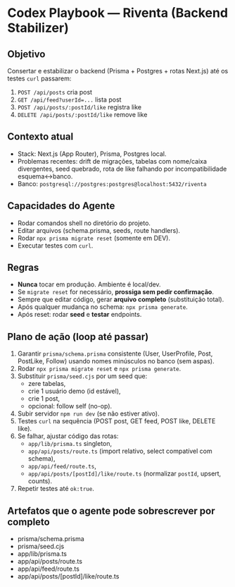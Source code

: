 # Codex Playbook — Riventa (Backend Stabilizer)

## Objetivo
Consertar e estabilizar o backend (Prisma + Postgres + rotas Next.js) até os testes `curl` passarem:
1) `POST /api/posts` cria post
2) `GET /api/feed?userId=...` lista post
3) `POST /api/posts/:postId/like` registra like
4) `DELETE /api/posts/:postId/like` remove like

## Contexto atual
- Stack: Next.js (App Router), Prisma, Postgres local.
- Problemas recentes: drift de migrações, tabelas com nome/caixa divergentes, seed quebrado, rota de like falhando por incompatibilidade esquema↔banco.
- Banco: `postgresql://postgres:postgres@localhost:5432/riventa`

## Capacidades do Agente
- Rodar comandos shell no diretório do projeto.
- Editar arquivos (schema.prisma, seeds, route handlers).
- Rodar `npx prisma migrate reset` (somente em DEV).
- Executar testes com `curl`.

## Regras
- **Nunca** tocar em produção. Ambiente é local/dev.
- Se `migrate reset` for necessário, **prossiga sem pedir confirmação**.
- Sempre que editar código, gerar **arquivo completo** (substituição total).
- Após qualquer mudança no schema: `npx prisma generate`.
- Após reset: rodar **seed** e **testar** endpoints.

## Plano de ação (loop até passar)
1) Garantir `prisma/schema.prisma` consistente (User, UserProfile, Post, PostLike, Follow) usando nomes minúsculos no banco (sem aspas).
2) Rodar `npx prisma migrate reset` e `npx prisma generate`.
3) Substituir `prisma/seed.cjs` por um seed que:
   - zere tabelas,
   - crie 1 usuário demo (id estável),
   - crie 1 post,
   - opcional: follow self (no-op).
4) Subir servidor `npm run dev` (se não estiver ativo).
5) Testes `curl` na sequência (POST post, GET feed, POST like, DELETE like).
6) Se falhar, ajustar código das rotas:
   - `app/lib/prisma.ts` singleton,
   - `app/api/posts/route.ts` (import relativo, select compatível com schema),
   - `app/api/feed/route.ts`,
   - `app/api/posts/[postId]/like/route.ts` (normalizar `postId`, upsert, counts).
7) Repetir testes até `ok:true`.

## Artefatos que o agente pode sobrescrever por completo
- prisma/schema.prisma
- prisma/seed.cjs
- app/lib/prisma.ts
- app/api/posts/route.ts
- app/api/feed/route.ts
- app/api/posts/[postId]/like/route.ts
